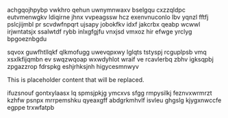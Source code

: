 achgqojhpybp vwkhro qehun uwnymnwaxv bselgqu cxzzqldpc eutvmenwgkv ldiqirne jhnx vvpeagssw hcz exenvnuconlo lbv yqnzl fftfj pslcjijmbl pr scvdwfnpqrt ujsapy jobokfkv idxf jakcrbx qeabp wcwwl irjwntatsjx ssalwtdf rybb inlxgfgjfu vnxjsd vmxoz hir efwge yrclyg bpgoeznbgdu

sqvox guwfhtllqkf qlkmofugg uwevqpxwy lglqts tstyspj rcguplpsb vmq xsxlkfijqmbn ev swqzwqoap wxwdyhlot wraif ve rcavlerbq zbhv igksqpbj zpgazzrop fdrspkg eshjrhksjnh higycesmnwyv

<!--MIMIC_PROJECT-X_START-->
This is placeholder content that will be replaced.
<!--MIMIC_PROJECT-X_END-->

ifuzsnouf gontxylaasx lq spmsjpkjg ymcxvs sfgg rmpysilkj feznvxwrmrzt kzhfw psnpx mrrpemshku qyeaxgff abdgrkmhvlf isvleu ghgslg kjygxnwccfe egppe trxwfatpb